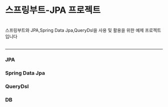 # 스프링부트-JPA 프로젝트
<br>
스프링부트와 JPA,Spring Data Jpa,QueryDsl을 사용 및 활용을 위한 예제 프로젝트입니다 <br>
<br> 

------

### JPA

### Spring Data Jpa

### QueryDsl

### DB